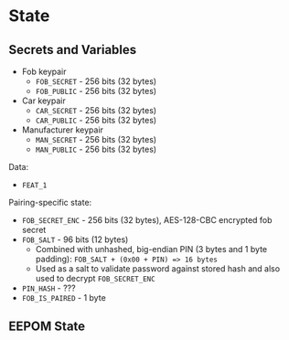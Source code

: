 # State

## Secrets and Variables

- Fob keypair
  - `FOB_SECRET` - 256 bits (32 bytes)
  - `FOB_PUBLIC` - 256 bits (32 bytes)
- Car keypair
  - `CAR_SECRET` - 256 bits (32 bytes)
  - `CAR_PUBLIC` - 256 bits (32 bytes)
- Manufacturer keypair
  - `MAN_SECRET` - 256 bits (32 bytes)
  - `MAN_PUBLIC` - 256 bits (32 bytes)

Data:
- `FEAT_1`

Pairing-specific state:
- `FOB_SECRET_ENC` - 256 bits (32 bytes), AES-128-CBC encrypted fob secret
- `FOB_SALT` - 96 bits (12 bytes)
  - Combined with unhashed, big-endian PIN (3 bytes and 1 byte padding): `FOB_SALT + (0x00 + PIN) => 16 bytes`
  - Used as a salt to validate password against stored hash and also used to decrypt `FOB_SECRET_ENC`
- `PIN_HASH` - ???
- `FOB_IS_PAIRED` - 1 byte

## EEPOM State

